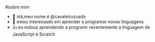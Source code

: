 #sobre mim

- 👋 olá,meu nome é @cavaleirozuado
- 👀 estou interessado em aprender  a programar novas linguagens
- 👍 eu estous  aprendendo  a programr recentemente  a linguagem de JavaScript e Scratch
